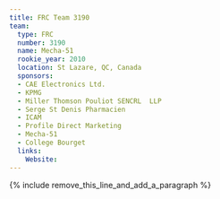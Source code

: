 ```yaml
---
title: FRC Team 3190
team:
  type: FRC
  number: 3190
  name: Mecha-51
  rookie_year: 2010
  location: St Lazare, QC, Canada
  sponsors:
  - CAE Electronics Ltd.
  - KPMG
  - Miller Thomson Pouliot SENCRL  LLP
  - Serge St Denis Pharmacien
  - ICAM
  - Profile Direct Marketing
  - Mecha-51
  - College Bourget
  links:
    Website:
---
```


{% include remove_this_line_and_add_a_paragraph %}